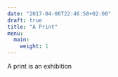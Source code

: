 ```yaml
---
date: "2017-04-06T22:46:58+02:00"
draft: true
title: "A Print"
menu:
  main:
    weight: 1
---
```


A print is an exhibition
